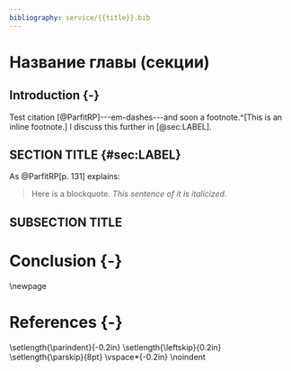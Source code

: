```yaml
---
bibliography: service/{{title}}.bib
---
```


# Название главы (секции)

## Introduction {-}

Test citation [@ParfitRP]---em-dashes---and soon a footnote.^[This is an inline footnote.]  I discuss this further in [@sec:LABEL].

## SECTION TITLE {#sec:LABEL}

As @ParfitRP[p. 131] explains:

> Here is a blockquote. *This sentence of it is italicized.*

## SUBSECTION TITLE

# Conclusion {-}

\newpage

# References {-}

\setlength{\parindent}{-0.2in}
\setlength{\leftskip}{0.2in}
\setlength{\parskip}{8pt}
\vspace*{-0.2in}
\noindent
